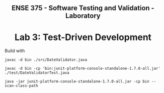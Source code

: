 <div align="center">

## ENSE 375 - Software Testing and Validation - Laboratory

# Lab 3: Test-Driven Development

</div>



Build  with

```
javac -d bin ./src/DateValidator.java

javac -d bin -cp 'bin:junit-platform-console-standalone-1.7.0-all.jar' ./test/DateValidatorTest.java

java -jar junit-platform-console-standalone-1.7.0-all.jar -cp bin --scan-class-path
```
